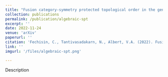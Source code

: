 ```yaml
---
title: "Fusion category-symmetry protected topological order in the generalized cluster state"
collection: publications
permalink: /publication/algebraic-spt
excerpt: ''
date: 2022-11-24
venue: 'arXiv'
paperurl: ''
citation: 'Fechisin, C., Tantivasadakarn, N., Albert, V.A. (2022). Fusion category-symmetry protected topological order in the generalized cluster state. *In Preparation.*'
link: ''
imgurl: '/files/algebraic-spt.png'

---
```

Description

<!-- [Download paper here](http://academicpages.github.io/files/paper3.pdf)
 -->
<!-- Recommended citation: Your Name, You. (2015). "Paper Title Number 3." <i>Journal 1</i>. 1(3). -->
